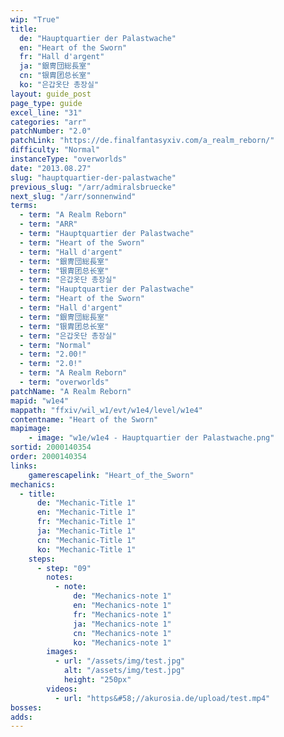 ```yaml
---
wip: "True"
title:
  de: "Hauptquartier der Palastwache"
  en: "Heart of the Sworn"
  fr: "Hall d'argent"
  ja: "銀冑団総長室"
  cn: "银胄团总长室"
  ko: "은갑옷단 총장실"
layout: guide_post
page_type: guide
excel_line: "31"
categories: "arr"
patchNumber: "2.0"
patchLink: "https://de.finalfantasyxiv.com/a_realm_reborn/"
difficulty: "Normal"
instanceType: "overworlds"
date: "2013.08.27"
slug: "hauptquartier-der-palastwache"
previous_slug: "/arr/admiralsbruecke"
next_slug: "/arr/sonnenwind"
terms:
  - term: "A Realm Reborn"
  - term: "ARR"
  - term: "Hauptquartier der Palastwache"
  - term: "Heart of the Sworn"
  - term: "Hall d'argent"
  - term: "銀冑団総長室"
  - term: "银胄团总长室"
  - term: "은갑옷단 총장실"
  - term: "Hauptquartier der Palastwache"
  - term: "Heart of the Sworn"
  - term: "Hall d'argent"
  - term: "銀冑団総長室"
  - term: "银胄团总长室"
  - term: "은갑옷단 총장실"
  - term: "Normal"
  - term: "2.00!"
  - term: "2.0!"
  - term: "A Realm Reborn"
  - term: "overworlds"
patchName: "A Realm Reborn"
mapid: "w1e4"
mappath: "ffxiv/wil_w1/evt/w1e4/level/w1e4"
contentname: "Heart of the Sworn"
mapimage:
    - image: "w1e/w1e4 - Hauptquartier der Palastwache.png"
sortid: 2000140354
order: 2000140354
links:
    gamerescapelink: "Heart_of_the_Sworn"
mechanics:
  - title:
      de: "Mechanic-Title 1"
      en: "Mechanic-Title 1"
      fr: "Mechanic-Title 1"
      ja: "Mechanic-Title 1"
      cn: "Mechanic-Title 1"
      ko: "Mechanic-Title 1"
    steps:
      - step: "09"
        notes:
          - note:
              de: "Mechanics-note 1"
              en: "Mechanics-note 1"
              fr: "Mechanics-note 1"
              ja: "Mechanics-note 1"
              cn: "Mechanics-note 1"
              ko: "Mechanics-note 1"
        images:
          - url: "/assets/img/test.jpg"
            alt: "/assets/img/test.jpg"
            height: "250px"
        videos:
          - url: "https&#58;//akurosia.de/upload/test.mp4"
bosses:
adds:
---
```

